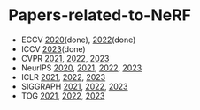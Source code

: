# Papers-related-to-NeRF

- ECCV [2020](ECCV2020.md)(done), [2022](ECCV2022.md)(done)
- ICCV [2023](ICCV2023.md)(done)
- CVPR [2021](CVPR2021.md), [2022](CVPR2022.md), [2023](CVPR2023.md)
- NeurIPS [2020](NeurIPS2020.md), [2021](NeurIPS2021.md), [2022](NeurIPS2022.md), [2023](NeurIPS2023.md)
- ICLR [2021](ICLR2021.md), [2022](ICLR2022.md), [2023](ICLR2023.md)
- SIGGRAPH [2021](SIGGRAPH2021.md), [2022](SIGGRAPH2022.md), [2023](SIGGRAPH2023.md)
- TOG [2021](TOG2021.md), [2022](TOG2022.md), [2023](TOG2023.md)
